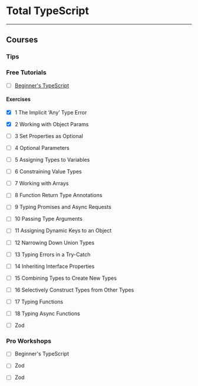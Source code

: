 # Total TypeScript
----------------

## Courses

### Tips


### Free Tutorials

- [ ] [Beginner's TypeScript](https://github.com/total-typescript/beginners-typescript-tutorial)

#### Exercises

- [X] 1 The Implicit ‘Any’ Type Error
- [X] 2 Working with Object Params
- [ ] 3 Set Properties as Optional
- [ ] 4 Optional Parameters
- [ ] 5 Assigning Types to Variables
- [ ] 6 Constraining Value Types
- [ ] 7 Working with Arrays
- [ ] 8 Function Return Type Annotations
- [ ] 9 Typing Promises and Async Requests
- [ ] 10 Passing Type Arguments
- [ ] 11 Assigning Dynamic Keys to an Object
- [ ] 12 Narrowing Down Union Types
- [ ] 13 Typing Errors in a Try-Catch
- [ ] 14 Inheriting Interface Properties
- [ ] 15 Combining Types to Create New Types
- [ ] 16 Selectively Construct Types from Other Types
- [ ] 17 Typing Functions
- [ ] 18 Typing Async Functions



- [ ] Zod

### Pro Workshops

- [ ] Beginner's TypeScript
- [ ] Zod
- [ ] Zod

